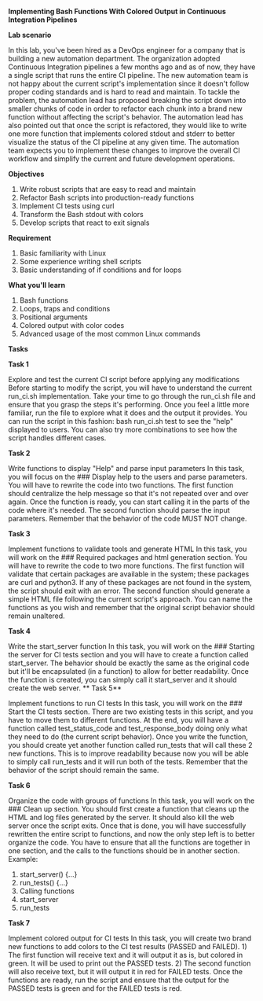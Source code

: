 
**Implementing Bash Functions With Colored Output in Continuous Integration Pipelines**


**Lab scenario**

In this lab, you've been hired as a DevOps engineer for a company that is building a new automation department. The organization adopted Continuous Integration pipelines a few months ago and as of now, they have a single script that runs the entire CI pipeline. The new automation team is not happy about the current script's implementation since it doesn't follow proper coding standards and is hard to read and maintain. To tackle the problem, the automation lead has proposed breaking the script down into smaller chunks of code in order to refactor each chunk into a brand new function without affecting the script's behavior. The automation lead has also pointed out that once the script is refactored, they would like to write one more function that implements colored stdout and stderr to better visualize the status of the CI pipeline at any given time. The automation team expects you to implement these changes to improve the overall CI workflow and simplify the current and future development operations.


**Objectives**

1.	Write robust scripts that are easy to read and maintain
2.	Refactor Bash scripts into production-ready functions
3.	Implement CI tests using curl
4.	Transform the Bash stdout with colors
5.	Develop scripts that react to exit signals

**Requirement**

1.	Basic familiarity with Linux
2.	Some experience writing shell scripts
3.	Basic understanding of if conditions and for loops

**What you'll learn**

1.	Bash functions
2.	Loops, traps and conditions
3.	Positional arguments
4.	Colored output with color codes
5.	Advanced usage of the most common Linux commands

**Tasks**

**Task 1**

Explore and test the current CI script before applying any modifications
Before starting to modify the script, you will have to understand the current run_ci.sh implementation. Take your time to go through the run_ci.sh file and ensure that you grasp the steps it's performing. Once you feel a little more familiar, run the file to explore what it does and the output it provides. 
You can run the script in this fashion:  bash run_ci.sh test  to see the "help" displayed to users. You can also try more combinations to see how the script handles different cases.

**Task 2**

Write functions to display "Help" and parse input parameters
In this task, you will focus on the ### Display help to the users and parse parameters. You will have to rewrite the code into two functions. The first function should centralize the help message so that it's not repeated over and over again. Once the function is ready, you can start calling it in the parts of the code where it's needed. The second function should parse the input parameters.
Remember that the behavior of the code MUST NOT change.

**Task 3**

Implement functions to validate tools and generate HTML
In this task, you will work on the ### Required packages and html generation section. You will have to rewrite the code to two more functions. The first function will validate that certain packages are available in the system; these packages are curl and python3. If any of these packages are not found in the system, the script should exit with an error.
The second function should generate a simple HTML file following the current script's approach. 
You can name the functions as you wish and remember that the original script behavior should remain unaltered.


**Task 4**

Write the start_server function
In this task, you will work on the ### Starting the server for CI tests section and you will have to create a function called start_server. The behavior should be exactly the same as the original code but it'll be encapsulated (in a function) to allow for better readability. Once the function is created, you can simply call it  start_server  and it should create the web server.
**
Task 5**

Implement functions to run CI tests
In this task, you will work on the ### Start the CI tests section. There are two existing tests in this script, and you have to move them to different functions. At the end, you will have a function called test_status_code and test_response_body doing only what they need to do (the current script behavior).
Once you write the function, you should create yet another function called run_tests that will call these 2 new functions. This is to improve readability because now you will be able to simply call run_tests  and it will run both of the tests. Remember that the behavior of the script should remain the same.

**Task 6**

Organize the code with groups of functions
In this task, you will work on the ### Clean up  section. You should first create a function that cleans up the HTML and log files generated by the server. It should also kill the web server once the script exits.
Once that is done, you will have successfully rewritten the entire script to functions, and now the only step left is to better organize the code. You have to ensure that all the functions are together in one section, and the calls to the functions should be in another section. Example:
1.	start_server() {...}
2.	run_tests() {...}
3.	Calling functions
5.	start_server
6.	run_tests

**Task 7**

Implement colored output for CI tests
In this task, you will create two brand new functions to add colors to the CI test results (PASSED and FAILED). 1) The first function will receive text and it will output it as is, but colored in green. It will be used to print out the PASSED tests. 2) The second function will also receive text, but it will output it in red for FAILED tests.
Once the functions are ready, run the script and ensure that the output for the PASSED tests is green and for the FAILED tests is red.


